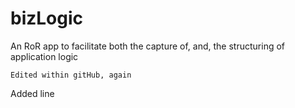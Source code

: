 bizLogic
========

An RoR app to facilitate both the capture of, and, the structuring of application logic

```
Edited within gitHub, again
```

Added line
